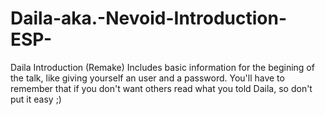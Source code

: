 # Daila-aka.-Nevoid-Introduction-ESP-

Daila Introduction (Remake)
Includes basic information for the begining of the talk, like giving yourself an user and a password. You'll have to remember that if you don't want others read what you told Daila, so don't put it easy ;)
